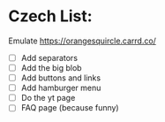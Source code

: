 Czech List:
===========
Emulate https://orangesquircle.carrd.co/
- [ ] Add separators
- [ ] Add the big blob
- [ ] Add buttons and links
- [ ] Add hamburger menu
- [ ] Do the yt page
- [ ] FAQ page (because funny)